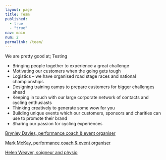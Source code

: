 ```yaml
---
layout: page
title: Team
published: 
  - true
  - "true"
nav: main
num: 2
permalink: /team/
---
```




We are pretty good at; Testing

- Bringing people together to experience a great challenge
- Motivating our customers when the going gets tough
- Logistics – we have organised road stage races and national championships
- Designing training camps to prepare customers for bigger challenges ahead
- Keeping in touch with our large corporate network of contacts and cycling enthusiasts
- Thinking creatively to generate some wow for you
- Building unique events which our customers, sponsors and charities can use to promote their brand
- Sharing our passion for cycling experiences

[Brynley Davies, performance coach & event organiser](/brynley)

[Mark McKay, performance coach & event organiser](/mark)

[Helen Weaver, soigneur and physio](/helen)
